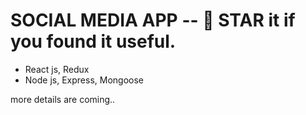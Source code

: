 # SOCIAL MEDIA APP -- 🌟 STAR it if you found it useful.

- React js, Redux
- Node js, Express, Mongoose

more details are coming..

